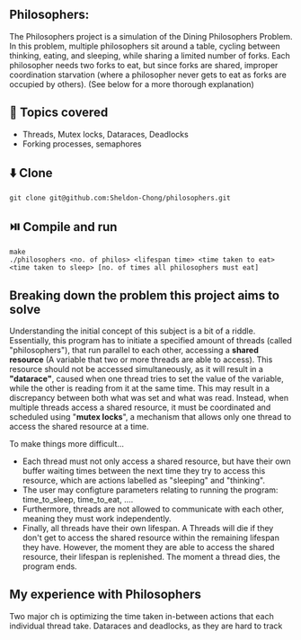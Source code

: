## Philosophers:
The Philosophers project is a simulation of the Dining Philosophers Problem. In this problem, multiple philosophers sit around a table, cycling between thinking, eating, and sleeping, while sharing a limited number of forks. Each philosopher needs two forks to eat, but since forks are shared, improper coordination starvation (where a philosopher never gets to eat as forks are occupied by others). (See below for a more thorough explanation)

## 📖 Topics covered
- Threads, Mutex locks, Dataraces, Deadlocks
- Forking processes, semaphores

## ⬇️ Clone
```
git clone git@github.com:Sheldon-Chong/philosophers.git
```

## ⏯️ Compile and run
```
make
./philosophers <no. of philos> <lifespan time> <time taken to eat> <time taken to sleep> [no. of times all philosophers must eat]
```


## Breaking down the problem this project aims to solve

Understanding the initial concept of this subject is a bit of a riddle. 
Essentially, this program has to initiate a specified amount of threads (called "philosophers"), that run parallel to each other, accessing a **shared resource** (A variable that two or more threads are able to access). This resource should not be accessed simultaneously, as it will result in a **"datarace"**, caused when one thread tries to set the value of the variable, while the other is reading from it at the same time. This may result in a discrepancy between both what was set and what was read. Instead, when multiple threads access a shared resource, it must be coordinated and scheduled using "**mutex locks**", a mechanism that allows only one thread to access the shared resource at a time.

To make things more difficult...
- Each thread must not only access a shared resource, but have their own buffer waiting times between the next time they try to access this resource, which are actions labelled as "sleeping" and "thinking". 
- The user may configture parameters relating to running the program: time_to_sleep, time_to_eat, ....
- Furthermore, threads are not allowed to communicate with each other, meaning they must work independently.
- Finally, all threads have their own lifespan. A Threads will die if they don't get to access the shared resource within the remaining lifespan they have. However, the moment they are able to access the shared resource, their lifespan is replenished. The moment a thread dies, the program ends.


## My experience with Philosophers
Two major ch is optimizing the time taken in-between actions that each individual thread take. Dataraces and deadlocks, as they are hard to track
